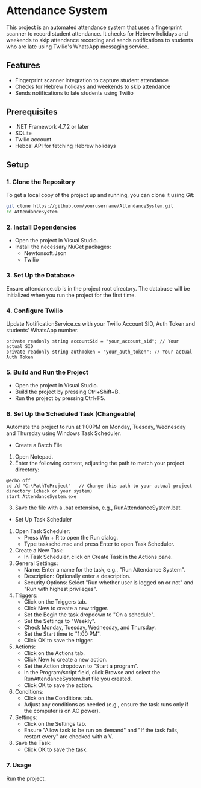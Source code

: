 # Attendance System

This project is an automated attendance system that uses a fingerprint scanner to record student attendance. It checks for Hebrew holidays and weekends to skip attendance recording and sends notifications to students who are late using Twilio's WhatsApp messaging service.

## Features

- Fingerprint scanner integration to capture student attendance
- Checks for Hebrew holidays and weekends to skip attendance
- Sends notifications to late students using Twilio

## Prerequisites

- .NET Framework 4.7.2 or later
- SQLite
- Twilio account
- Hebcal API for fetching Hebrew holidays

## Setup

### 1. Clone the Repository

To get a local copy of the project up and running, you can clone it using Git:

```bash
git clone https://github.com/yourusername/AttendanceSystem.git
cd AttendanceSystem
```
### 2. Install Dependencies
* Open the project in Visual Studio.
* Install the necessary NuGet packages:
  * Newtonsoft.Json
  * Twilio

### 3. Set Up the Database
Ensure attendance.db is in the project root directory.
The database will be initialized when you run the project for the first time.

### 4. Configure Twilio
Update NotificationService.cs with your Twilio Account SID, Auth Token and students' WhatsApp number.
```
private readonly string accountSid = "your_account_sid"; // Your actual SID
private readonly string authToken = "your_auth_token"; // Your actual Auth Token
```

### 5. Build and Run the Project
* Open the project in Visual Studio.
* Build the project by pressing Ctrl+Shift+B.
* Run the project by pressing Ctrl+F5.

### 6. Set Up the Scheduled Task (Changeable)
Automate the project to run at 1:00PM on Monday, Tuesday, Wednesday and Thursday using Windows Task Scheduler.

* Create a Batch File
 1. Open Notepad.
 2. Enter the following content, adjusting the path to match your project directory:
```
@echo off
cd /d "C:\PathToProject"   // Change this path to your actual project directory (check on your system)
start AttendanceSystem.exe
```
 3. Save the file with a .bat extension, e.g., RunAttendanceSystem.bat.
* Set Up Task Scheduler
 1. Open Task Scheduler:
    * Press Win + R to open the Run dialog.
    * Type taskschd.msc and press Enter to open Task Scheduler.
 2. Create a New Task:
    * In Task Scheduler, click on Create Task in the Actions pane.
 3. General Settings:
    * Name: Enter a name for the task, e.g., "Run Attendance System".
    * Description: Optionally enter a description.
    * Security Options: Select "Run whether user is logged on or not" and "Run with highest privileges".
 4. Triggers:
    * Click on the Triggers tab.
    * Click New to create a new trigger.
    * Set the Begin the task dropdown to "On a schedule".
    * Set the Settings to "Weekly".
    * Check Monday, Tuesday, Wednesday, and Thursday.
    * Set the Start time to "1:00 PM".
    * Click OK to save the trigger.
 5. Actions:
    * Click on the Actions tab.
    * Click New to create a new action.
    * Set the Action dropdown to "Start a program".
    * In the Program/script field, click Browse and select the RunAttendanceSystem.bat file you created.
    * Click OK to save the action.
 6. Conditions:
    * Click on the Conditions tab.
    * Adjust any conditions as needed (e.g., ensure the task runs only if the computer is on AC power).
 7. Settings:
    * Click on the Settings tab.
    * Ensure "Allow task to be run on demand" and "If the task fails, restart every" are checked with a V.
 8. Save the Task:
    * Click OK to save the task.
### 7. Usage
Run the project.
